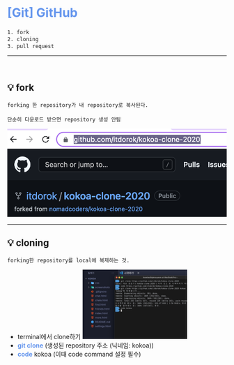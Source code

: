 <style>
  .highlight {
    color: cornflowerblue;
  }
</style>

<h1 class="highlight">[Git] GitHub</h1>

```
1. fork
2. cloning
3. pull request
```

---

<br>

## 💡 fork

```
forking 한 repository가 내 repository로 복사된다.

단순히 다운로드 받으면 repository 생성 안됨
```

<img src="./img/forking.png">

---

## 💡 cloning

```
forking한 repository를 local에 복제하는 것.
```

- terminal에서 clone하기
  <img src="./img/terminalClone.png" width="50%" alt="terminal clone">
  <br>
- <b class="highlight">git clone</b> (생성된 repository 주소 (닉네임: kokoa))
- <b class="highlight">code</b> kokoa (이때 code command 설정 필수)
